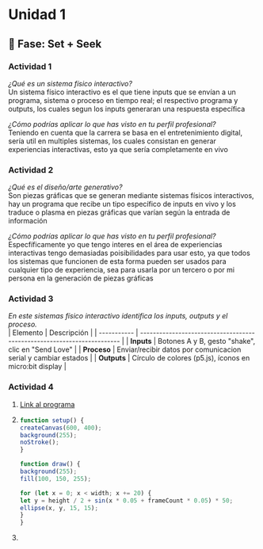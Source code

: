 # Unidad 1

## 🔎 Fase: Set + Seek

### Actividad 1  
*¿Qué es un sistema físico interactivo?*  
Un sistema físico interactivo es el que tiene inputs que se envían a un programa, sistema o proceso en tiempo real; el respectivo programa y outputs, los cuales segun los inputs generaran una respuesta específica  

*¿Cómo podrías aplicar lo que has visto en tu perfil profesional?*  
Teniendo en cuenta que la carrera se basa en el entretenimiento digital, sería util en multiples sistemas, los cuales consistan en generar experiencias interactivas, esto ya que sería completamente en vivo  


### Actividad 2  

*¿Qué es el diseño/arte generativo?*  
Son piezas gráficas que se generan mediante sistemas físicos interactivos, hay un programa que recibe un tipo específico de inputs en vivo y los traduce o plasma en piezas gráficas que varían según la entrada de información

*¿Cómo podrías aplicar lo que has visto en tu perfil profesional?*  
Especfíficamente yo que tengo interes en el área de experiencias interactivas tengo demasiadas poisibilidades para usar esto, ya que todos los sistemas que funcionen de esta forma pueden ser usados para cualquier tipo de experiencia, sea para usarla por un tercero o por mi persona en la generación de piezas gráficas

### Actividad 3  
*En este sistemas físico interactivo identifica los inputs, outputs y el proceso.*  
| Elemento    | Descripción                                                             |
| ----------- | ----------------------------------------------------------------------- |
| **Inputs**  | Botones A y B, gesto "shake", clic en "Send Love"                       |
| **Proceso** | Enviar/recibir datos por comunicacion serial y cambiar estados          |
| **Outputs** | Círculo de colores (p5.js), íconos en micro\:bit display                |


### Actividad 4  
1) [Link al programa](https://editor.p5js.org/n4ndeZzz/sketches/SF-1L0ZGs)
2) 
     ```javascript  
     function setup() {
     createCanvas(600, 400);
     background(255);
     noStroke();
   }

   function draw() {
     background(255);
     fill(100, 150, 255);

     for (let x = 0; x < width; x += 20) {
    let y = height / 2 + sin(x * 0.05 + frameCount * 0.05) * 50;
    ellipse(x, y, 15, 15);
     }
   }
   ```
3) 
